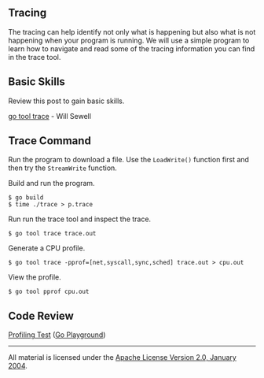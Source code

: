 ## Tracing

The tracing can help identify not only what is happening but also what is not happening when your program is running. We will use a simple program to learn how to navigate and read some of the tracing information you can find in the trace tool.

## Basic Skills

Review this post to gain basic skills.

[go tool trace](https://making.pusher.com/go-tool-trace/) - Will Sewell

## Trace Command

Run the program to download a file. Use the `LoadWrite()` function first and then try the `StreamWrite` function.

Build and run the program.

    $ go build
    $ time ./trace > p.trace

Run run the trace tool and inspect the trace.

    $ go tool trace trace.out

Generate a CPU profile.

    $ go tool trace -pprof=[net,syscall,sync,sched] trace.out > cpu.out
    
View the profile.

    $ go tool pprof cpu.out  

## Code Review
 
[Profiling Test](trace.go) ([Go Playground](https://play.golang.org/p/AbAfYByFys0))
___
All material is licensed under the [Apache License Version 2.0, January 2004](http://www.apache.org/licenses/LICENSE-2.0).
